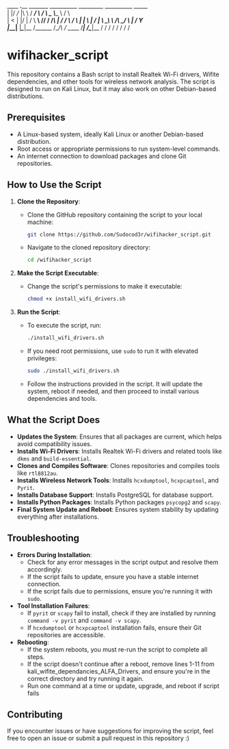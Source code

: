  ____  __.____ _______    __________      _________ __________    _____   
|    |/ _/_   |\      \  /  _____/  \    /  \   _  \\______   \  /     \  
|      <  |   |/   |   \/   \  __\   \/\/   /  /_\  \|       _/ /  \ /  \ 
|    |  \ |   /    |    \    \_\  \        /\  \_/   \    |   \/    Y    \
|____|__ \|___\____|__  /\______  /\__/\  /  \_____  /____|_  /\____|__  /
        \/            \/        \/      \/         \/       \/         \/ 
# wifihacker_script
This repository contains a Bash script to install Realtek Wi-Fi drivers, Wifite dependencies, and other tools for wireless network analysis. The script is designed to run on Kali Linux, but it may also work on other Debian-based distributions.

## Prerequisites
- A Linux-based system, ideally Kali Linux or another Debian-based distribution.
- Root access or appropriate permissions to run system-level commands.
- An internet connection to download packages and clone Git repositories.

## How to Use the Script
1. **Clone the Repository**:
   - Clone the GitHub repository containing the script to your local machine:
     ```bash
     git clone https://github.com/Sudocod3r/wifihacker_script.git
     ```
   - Navigate to the cloned repository directory:
     ```bash
     cd /wifihacker_script
     ```

3. **Make the Script Executable**:
   - Change the script's permissions to make it executable:
     ```bash
     chmod +x install_wifi_drivers.sh
     ```

4. **Run the Script**:
   - To execute the script, run:
     ```bash
     ./install_wifi_drivers.sh
     ```
   - If you need root permissions, use `sudo` to run it with elevated privileges:
     ```bash
     sudo ./install_wifi_drivers.sh
     ```
   - Follow the instructions provided in the script. It will update the system, reboot if needed, and then proceed to install various dependencies and tools.

## What the Script Does
- **Updates the System**: Ensures that all packages are current, which helps avoid compatibility issues.
- **Installs Wi-Fi Drivers**: Installs Realtek Wi-Fi drivers and related tools like `dkms` and `build-essential`.
- **Clones and Compiles Software**: Clones repositories and compiles tools like `rtl8812au`.
- **Installs Wireless Network Tools**: Installs `hcxdumptool`, `hcxpcaptool`, and `Pyrit`.
- **Installs Database Support**: Installs PostgreSQL for database support.
- **Installs Python Packages**: Installs Python packages `psycopg2` and `scapy`.
- **Final System Update and Reboot**: Ensures system stability by updating everything after installations.

## Troubleshooting
- **Errors During Installation**:
  - Check for any error messages in the script output and resolve them accordingly.
  - If the script fails to update, ensure you have a stable internet connection.
  - If the script fails due to permissions, ensure you're running it with `sudo`.
- **Tool Installation Failures**:
  - If `pyrit` or `scapy` fail to install, check if they are installed by running `command -v pyrit` and `command -v scapy`.
  - If `hcxdumptool` or `hcxpcaptool` installation fails, ensure their Git repositories are accessible.
- **Rebooting**:
  - If the system reboots, you must re-run the script to complete all steps.
  - If the script doesn't continue after a reboot, remove lines 1-11 from kali_wifite_dependancies_ALFA_Drivers, and ensure you're in the correct directory and try running it again.
  - Run one command at a time or update, upgrade, and reboot if script fails
## Contributing
If you encounter issues or have suggestions for improving the script, feel free to open an issue or submit a pull request in this repository :) 


